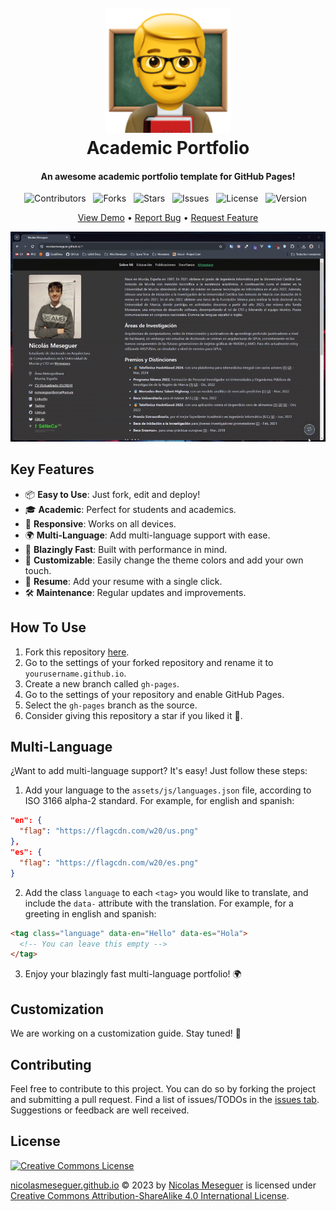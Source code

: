 <h1 align="center">
  <br>
  <a href="https://github.com/NicolasMeseguer/nicolasmeseguer.github.io"><img src="assets/img/logo.png" alt="Academic Portfolio" width="200"></a>
  <br>
  Academic Portfolio
  <br>
</h1>

<h4 align="center">An awesome academic portfolio template for GitHub Pages!</h4>

<p align="center">
  <a href="https://github.com/NicolasMeseguer/nicolasmeseguer.github.io/graphs/contributors" target="_blank" style="text-decoration: none;">
    <img src="https://img.shields.io/github/contributors/NicolasMeseguer/nicolasmeseguer.github.io" alt="Contributors">
  </a>
  &nbsp;
  <a href="https://github.com/NicolasMeseguer/nicolasmeseguer.github.io/network/members" target="_blank" style="text-decoration: none;">
    <img src="https://img.shields.io/github/forks/NicolasMeseguer/nicolasmeseguer.github.io?style=" alt="Forks">
  </a>
  &nbsp;
  <a href="https://github.com/NicolasMeseguer/nicolasmeseguer.github.io/stargazers" target="_blank" style="text-decoration: none;">
    <img src="https://img.shields.io/github/stars/NicolasMeseguer/nicolasmeseguer.github.io?style" alt="Stars">
  </a>
  &nbsp;
  <a href="https://github.com/NicolasMeseguer/nicolasmeseguer.github.io/issues" target="_blank" style="text-decoration: none;">
    <img src="https://img.shields.io/github/issues/NicolasMeseguer/nicolasmeseguer.github.io" alt="Issues">
  </a>
  &nbsp;
  <a href="http://creativecommons.org/licenses/by-sa/4.0/" target="_blank" style="text-decoration: none;">
    <img src="https://img.shields.io/github/license/NicolasMeseguer/nicolasmeseguer.github.io" alt="License">
  </a>
  &nbsp;
  <a href="https://github.com/NicolasMeseguer/nicolasmeseguer.github.io/releases" target="_blank" style="text-decoration: none;">
    <img src="https://img.shields.io/github/v/release/NicolasMeseguer/nicolasmeseguer.github.io" alt="Version">
  </a>
  &nbsp;
</p>

<p align="center">
  <a href="https://nicolasmeseguer.github.io/" target="_blank">View Demo</a> •
  <a href="https://github.com/NicolasMeseguer/nicolasmeseguer.github.io/issues/new?labels=bug&template=_bug-report.md" target="_blank">Report Bug</a> •
  <a href="https://github.com/NicolasMeseguer/nicolasmeseguer.github.io/issues/new?labels=enhancement&template=_feature-request.md" target="_blank">Request Feature</a>
</p>

<p align="center">
  <img src="./assets/img/academicportfolio.gif" alt="Screenshot">
</p>

## Key Features

- 📦 **Easy to Use**: Just fork, edit and deploy!
- 🎓 **Academic**: Perfect for students and academics.
- 📱 **Responsive**: Works on all devices.
- 🌍 **Multi-Language**: Add multi-language support with ease.
- 🚀 **Blazingly Fast**: Built with performance in mind.
- 🎨 **Customizable**: Easily change the theme colors and add your own touch.
- 📄 **Resume**: Add your resume with a single click.
- 🛠️ **Maintenance**: Regular updates and improvements.



## How To Use

1. Fork this repository [here](https://github.com/NicolasMeseguer/nicolasmeseguer.github.io/fork). 
2. Go to the settings of your forked repository and rename it to `yourusername.github.io`.
3. Create a new branch called `gh-pages`.
4. Go to the settings of your repository and enable GitHub Pages.
5. Select the `gh-pages` branch as the source.
6. Consider giving this repository a star if you liked it 🤍.



## Multi-Language

¿Want to add multi-language support? It's easy! Just follow these steps:

1. Add your language to the `assets/js/languages.json` file, according to ISO 3166 alpha-2 standard. For example, for english and spanish:
```json
"en": {
  "flag": "https://flagcdn.com/w20/us.png"
},
"es": {
  "flag": "https://flagcdn.com/w20/es.png"
}
```

2. Add the class `language` to each `<tag>` you would like to translate, and include the `data-` attribute with the translation. For example, for a greeting in english and spanish:
```html
<tag class="language" data-en="Hello" data-es="Hola">
  <!-- You can leave this empty -->
</tag>
```

3. Enjoy your blazingly fast multi-language portfolio! 🌍



## Customization

We are working on a customization guide. Stay tuned! 🎨



## Contributing

Feel free to contribute to this project. You can do so by forking the project and submitting a pull request. Find a list of issues/TODOs in the [issues tab](https://github.com/NicolasMeseguer/nicolasmeseguer.github.io/issues). Suggestions or feedback are well received.



## License

[![Creative Commons License](https://i.creativecommons.org/l/by-sa/4.0/88x31.png)](http://creativecommons.org/licenses/by-sa/4.0/)

[nicolasmeseguer.github.io](https://github.com/NicolasMeseguer/nicolasmeseguer.github.io) © 2023 by [Nicolas Meseguer](https://github.com/NicolasMeseguer) is licensed under [Creative Commons Attribution-ShareAlike 4.0 International License](http://creativecommons.org/licenses/by-sa/4.0/).